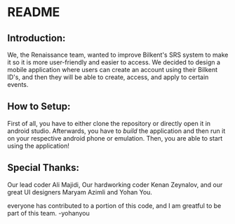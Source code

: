 # README
## Introduction:
We, the Renaissance team, wanted to improve Bilkent's SRS system to make it so it is more user-friendly and easier to access.
We decided to design a mobile application where users can create an account using their Bilkent ID's, and then they will be able to create, access, and apply to certain events.

## How to Setup:
First of all, you have to either clone the repository or directly open it in android studio.
Afterwards, you have to *build* the application and then run it on your respective android phone or emulation.
Then, you are able to start using the application!

## Special Thanks:
Our lead coder Ali Majidi,
Our hardworking coder Kenan Zeynalov,
and our great UI designers Maryam Azimli and Yohan You.

everyone has contributed to a portion of this code, and I am greatful to be part of this team.
-yohanyou
